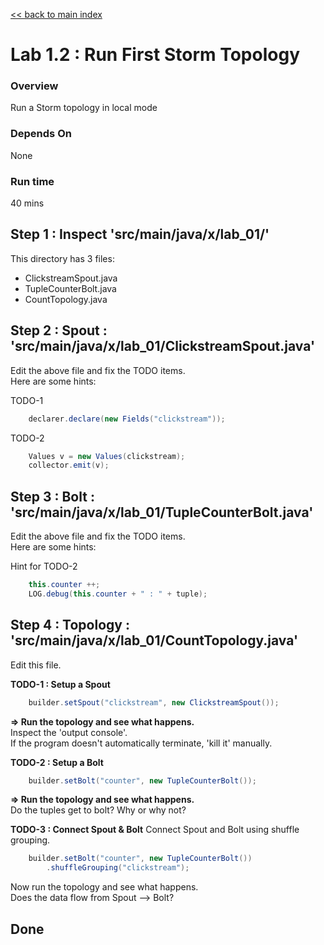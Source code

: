 <link rel='stylesheet' href='../assets/css/main.css'/>

[<< back to main index](../README.md) 

# Lab 1.2 : Run First Storm Topology

### Overview
Run a Storm topology in local mode

### Depends On 
None

### Run time
40 mins


## Step 1 :   Inspect 'src/main/java/x/lab_01/'
This directory has 3 files:
* ClickstreamSpout.java
* TupleCounterBolt.java
* CountTopology.java
 
## Step 2 :   Spout : 'src/main/java/x/lab_01/ClickstreamSpout.java'
Edit the above file and fix the TODO items.  
Here are some hints:

TODO-1
```java
    declarer.declare(new Fields("clickstream"));
```

TODO-2
```java
    Values v = new Values(clickstream);
    collector.emit(v);
```


## Step 3 :   Bolt : 'src/main/java/x/lab_01/TupleCounterBolt.java'
Edit the above file and fix the TODO items.  
Here are some hints:

Hint for TODO-2
```java
    this.counter ++;
    LOG.debug(this.counter + " : " + tuple);
```

## Step 4 :   Topology : 'src/main/java/x/lab_01/CountTopology.java'
Edit this file.

**TODO-1 : Setup a Spout**
```java
    builder.setSpout("clickstream", new ClickstreamSpout());
```

**=> Run the topology and see what happens.**  
Inspect the 'output console'.   
If the program doesn't automatically terminate, 'kill it' manually.

**TODO-2 : Setup a Bolt**
```java
    builder.setBolt("counter", new TupleCounterBolt());
```
**=> Run the topology and see what happens.**  
Do the tuples get to bolt?  Why or why not?

**TODO-3 : Connect Spout & Bolt**
Connect Spout and Bolt using shuffle grouping.
```java
    builder.setBolt("counter", new TupleCounterBolt())
        .shuffleGrouping("clickstream");
```
Now run the topology and see what happens.  
Does the data flow from Spout --> Bolt?

## Done
